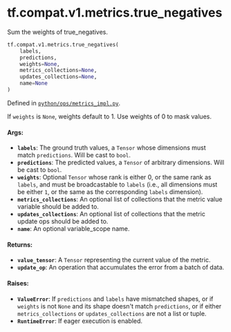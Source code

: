 <div itemscope itemtype="http://developers.google.com/ReferenceObject">
<meta itemprop="name" content="tf.compat.v1.metrics.true_negatives" />
<meta itemprop="path" content="Stable" />
</div>

# tf.compat.v1.metrics.true_negatives

Sum the weights of true_negatives.

``` python
tf.compat.v1.metrics.true_negatives(
    labels,
    predictions,
    weights=None,
    metrics_collections=None,
    updates_collections=None,
    name=None
)
```



Defined in [`python/ops/metrics_impl.py`](/code/stable/tensorflow/python/ops/metrics_impl.py).

<!-- Placeholder for "Used in" -->

If `weights` is `None`, weights default to 1. Use weights of 0 to mask values.

#### Args:


* <b>`labels`</b>: The ground truth values, a `Tensor` whose dimensions must match
  `predictions`. Will be cast to `bool`.
* <b>`predictions`</b>: The predicted values, a `Tensor` of arbitrary dimensions. Will
  be cast to `bool`.
* <b>`weights`</b>: Optional `Tensor` whose rank is either 0, or the same rank as
  `labels`, and must be broadcastable to `labels` (i.e., all dimensions must
  be either `1`, or the same as the corresponding `labels` dimension).
* <b>`metrics_collections`</b>: An optional list of collections that the metric
  value variable should be added to.
* <b>`updates_collections`</b>: An optional list of collections that the metric update
  ops should be added to.
* <b>`name`</b>: An optional variable_scope name.


#### Returns:


* <b>`value_tensor`</b>: A `Tensor` representing the current value of the metric.
* <b>`update_op`</b>: An operation that accumulates the error from a batch of data.


#### Raises:


* <b>`ValueError`</b>: If `predictions` and `labels` have mismatched shapes, or if
  `weights` is not `None` and its shape doesn't match `predictions`, or if
  either `metrics_collections` or `updates_collections` are not a list or
  tuple.
* <b>`RuntimeError`</b>: If eager execution is enabled.